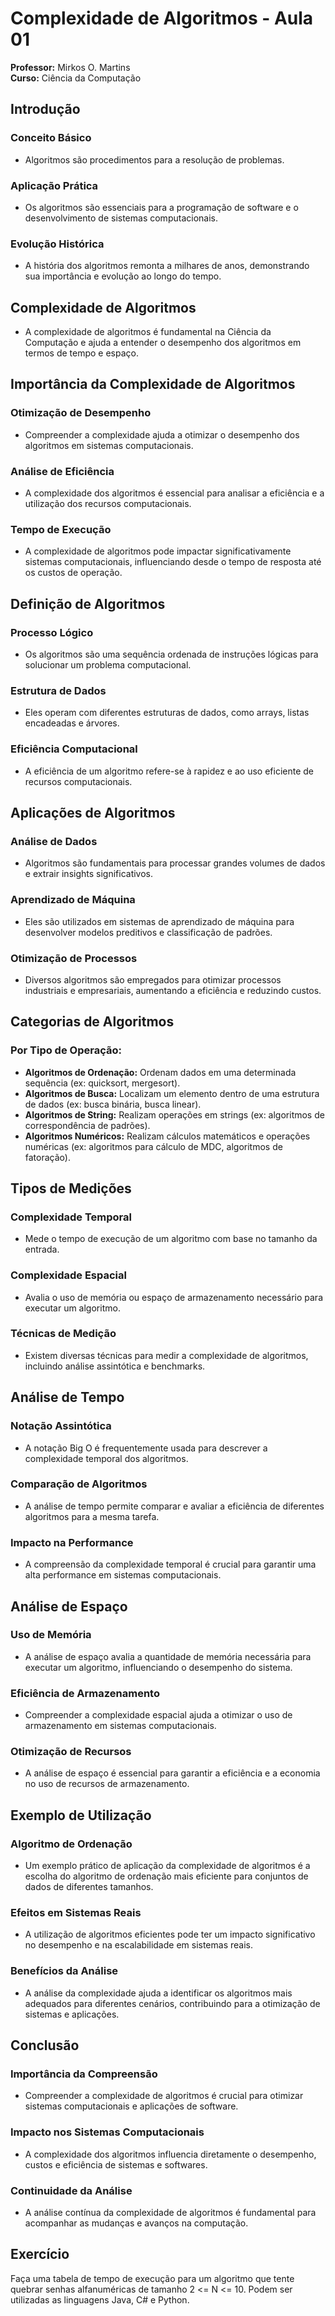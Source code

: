 # Complexidade de Algoritmos - Aula 01

**Professor:** Mirkos O. Martins  
**Curso:** Ciência da Computação

## Introdução

### Conceito Básico

- Algoritmos são procedimentos para a resolução de problemas.

### Aplicação Prática

- Os algoritmos são essenciais para a programação de software e o desenvolvimento de sistemas computacionais.

### Evolução Histórica

- A história dos algoritmos remonta a milhares de anos, demonstrando sua importância e evolução ao longo do tempo.

## Complexidade de Algoritmos

- A complexidade de algoritmos é fundamental na Ciência da Computação e ajuda a entender o desempenho dos algoritmos em termos de tempo e espaço.

## Importância da Complexidade de Algoritmos

### Otimização de Desempenho

- Compreender a complexidade ajuda a otimizar o desempenho dos algoritmos em sistemas computacionais.

### Análise de Eficiência

- A complexidade dos algoritmos é essencial para analisar a eficiência e a utilização dos recursos computacionais.

### Tempo de Execução

- A complexidade de algoritmos pode impactar significativamente sistemas computacionais, influenciando desde o tempo de resposta até os custos de operação.

## Definição de Algoritmos

### Processo Lógico

- Os algoritmos são uma sequência ordenada de instruções lógicas para solucionar um problema computacional.

### Estrutura de Dados

- Eles operam com diferentes estruturas de dados, como arrays, listas encadeadas e árvores.

### Eficiência Computacional

- A eficiência de um algoritmo refere-se à rapidez e ao uso eficiente de recursos computacionais.

## Aplicações de Algoritmos

### Análise de Dados

- Algoritmos são fundamentais para processar grandes volumes de dados e extrair insights significativos.

### Aprendizado de Máquina

- Eles são utilizados em sistemas de aprendizado de máquina para desenvolver modelos preditivos e classificação de padrões.

### Otimização de Processos

- Diversos algoritmos são empregados para otimizar processos industriais e empresariais, aumentando a eficiência e reduzindo custos.

## Categorias de Algoritmos

### Por Tipo de Operação:

- **Algoritmos de Ordenação:** Ordenam dados em uma determinada sequência (ex: quicksort, mergesort).
- **Algoritmos de Busca:** Localizam um elemento dentro de uma estrutura de dados (ex: busca binária, busca linear).
- **Algoritmos de String:** Realizam operações em strings (ex: algoritmos de correspondência de padrões).
- **Algoritmos Numéricos:** Realizam cálculos matemáticos e operações numéricas (ex: algoritmos para cálculo de MDC, algoritmos de fatoração).

## Tipos de Medições

### Complexidade Temporal

- Mede o tempo de execução de um algoritmo com base no tamanho da entrada.

### Complexidade Espacial

- Avalia o uso de memória ou espaço de armazenamento necessário para executar um algoritmo.

### Técnicas de Medição

- Existem diversas técnicas para medir a complexidade de algoritmos, incluindo análise assintótica e benchmarks.

## Análise de Tempo

### Notação Assintótica

- A notação Big O é frequentemente usada para descrever a complexidade temporal dos algoritmos.

### Comparação de Algoritmos

- A análise de tempo permite comparar e avaliar a eficiência de diferentes algoritmos para a mesma tarefa.

### Impacto na Performance

- A compreensão da complexidade temporal é crucial para garantir uma alta performance em sistemas computacionais.

## Análise de Espaço

### Uso de Memória

- A análise de espaço avalia a quantidade de memória necessária para executar um algoritmo, influenciando o desempenho do sistema.

### Eficiência de Armazenamento

- Compreender a complexidade espacial ajuda a otimizar o uso de armazenamento em sistemas computacionais.

### Otimização de Recursos

- A análise de espaço é essencial para garantir a eficiência e a economia no uso de recursos de armazenamento.

## Exemplo de Utilização

### Algoritmo de Ordenação

- Um exemplo prático de aplicação da complexidade de algoritmos é a escolha do algoritmo de ordenação mais eficiente para conjuntos de dados de diferentes tamanhos.

### Efeitos em Sistemas Reais

- A utilização de algoritmos eficientes pode ter um impacto significativo no desempenho e na escalabilidade em sistemas reais.

### Benefícios da Análise

- A análise da complexidade ajuda a identificar os algoritmos mais adequados para diferentes cenários, contribuindo para a otimização de sistemas e aplicações.

## Conclusão

### Importância da Compreensão

- Compreender a complexidade de algoritmos é crucial para otimizar sistemas computacionais e aplicações de software.

### Impacto nos Sistemas Computacionais

- A complexidade dos algoritmos influencia diretamente o desempenho, custos e eficiência de sistemas e softwares.

### Continuidade da Análise

- A análise contínua da complexidade de algoritmos é fundamental para acompanhar as mudanças e avanços na computação.

## Exercício

Faça uma tabela de tempo de execução para um algoritmo que tente quebrar senhas alfanuméricas de tamanho 2 <= N <= 10. Podem ser utilizadas as linguagens Java, C# e Python.
